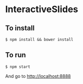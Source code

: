 # InteractiveSlides

## To install
```
$ npm install && bower install
```
## To run

```
$ npm start
```

And go to [http://localhost:8888](http://localhost:8888)
